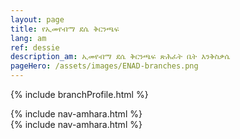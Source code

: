 ```yaml
---
layout: page
title: የኢመየብማ ደሴ ቅርንጫፍ
lang: am
ref: dessie
description_am: ኢመየብማ ደሴ ቅርንጫፍ ጽሕፈት ቤት እንቅስቃሴ
pageHero: /assets/images/ENAD-branches.png
---
```

<p>{% include branchProfile.html %}</p>
<aside class="post-aside">
	{% include nav-amhara.html %}
</aside>
<div class="post-content">
	{% include nav-amhara.html %}
</div>